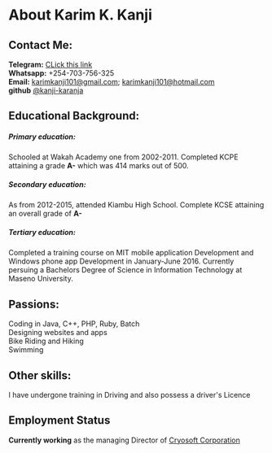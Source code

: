 # About Karim K. Kanji

## Contact Me:
**Telegram:** [CLick this link](https://t.me/kanji_karanja) </br>
**Whatsapp:** +254-703-756-325</br>
**Email:** karimkanji101@gmail.com; karimkanji101@hotmail.com </br>
**github** [@kanji-karanja](https://github.com/kanji-karanja)


## Educational Background:
##### Primary education:
Schooled at Wakah Academy one from 2002-2011. Completed KCPE attaining a grade **A-** which was 414 marks out of 500.
##### Secondary education:
As from 2012-2015, attended Kiambu High School. Complete KCSE attaining an overall grade of **A-**
##### Tertiary education:
Completed a training course on MIT mobile application Development and Windows phone app Development in January-June 2016.
Currently persuing a Bachelors Degree of Science in Information Technology at Maseno University.


## Passions:
Coding in Java, C++, PHP, Ruby, Batch</br>
Designing websites and apps</br>
Bike Riding and Hiking</br>
Swimming</br>

## Other skills:
I have undergone training in Driving and also possess a driver's Licence

## Employment Status
**Currently working** as the managing Director of [Cryosoft Corporation](http://www.cryosoft.co.ke)

